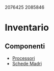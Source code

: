 2076425
2085846

# Inventario

## Componenti
- [Processori](./componenti/processori.md)
- [Schede Madri](./componenti/schede_madri.md)